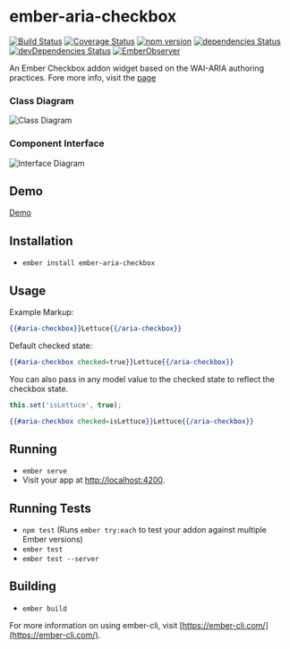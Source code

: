 # ember-aria-checkbox

[![Build Status](https://travis-ci.org/rajasegar/ember-aria-checkbox.svg?branch=master)](https://travis-ci.org/rajasegar/ember-aria-checkbox) 
[![Coverage Status](https://coveralls.io/repos/github/rajasegar/ember-aria-checkbox/badge.svg?branch=master)](https://coveralls.io/github/rajasegar/ember-aria-checkbox?branch=master)
[![npm version](http://img.shields.io/npm/v/ember-aria-checkbox.svg?style=flat)](https://npmjs.org/package/ember-aria-checkbox "View this project on npm")
[![dependencies Status](https://david-dm.org/rajasegar/ember-aria-checkbox/status.svg)](https://david-dm.org/rajasegar/ember-aria-checkbox)
[![devDependencies Status](https://david-dm.org/rajasegar/ember-aria-checkbox/dev-status.svg)](https://david-dm.org/rajasegar/ember-aria-checkbox?type=dev)
[![EmberObserver](http://emberobserver.com/badges/ember-aria-checkbox.svg?branch=master)](http://emberobserver.com/addons/ember-aria-checkbox)


An Ember Checkbox addon widget based on the WAI-ARIA authoring practices.
Fore more info, visit the [page](https://www.w3.org/TR/wai-aria-practices-1.1/#checkbox)

### Class Diagram
![Class Diagram](https://raw.githubusercontent.com/rajasegar/ember-aria-checkbox/master/pum/class-diagram.png)

### Component Interface

![Interface Diagram](https://raw.githubusercontent.com/rajasegar/ember-aria-checkbox/master/pum/interface.png)

## Demo

[Demo](http://rajasegar.github.io/ember-aria-checkbox/)



## Installation

* `ember install ember-aria-checkbox`

## Usage
Example Markup:

```hbs
{{#aria-checkbox}}Lettuce{{/aria-checkbox}}
```

Default checked state:

```hbs
{{#aria-checkbox checked=true}}Lettuce{{/aria-checkbox}}
```

You can also pass in any model value to the checked state to reflect the checkbox state.

```js
this.set('isLettuce', true);
```

```hbs
{{#aria-checkbox checked=isLettuce}}Lettuce{{/aria-checkbox}}
```



## Running

* `ember serve`
* Visit your app at [http://localhost:4200](http://localhost:4200).

## Running Tests

* `npm test` (Runs `ember try:each` to test your addon against multiple Ember versions)
* `ember test`
* `ember test --server`

## Building

* `ember build`

For more information on using ember-cli, visit [https://ember-cli.com/](https://ember-cli.com/).
